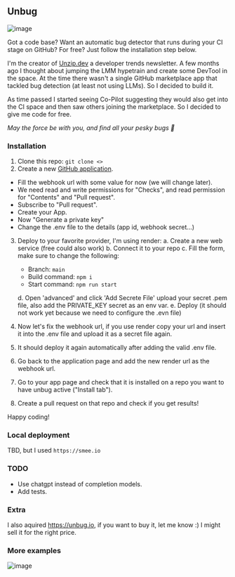 ## Unbug

![image](https://github.com/agamm/unbug/assets/1269911/4fe94e90-8366-481b-997c-c0e45d0c0e8d)

Got a code base? Want an automatic bug detector that runs during your CI stage on GitHub?
For free? Just follow the installation step below.

I'm the creator of [Unzip.dev](https://unzip.dev) a developer trends newsletter. A few months ago I thought about
jumping the LMM hypetrain and create some DevTool in the space. At the time there wasn't a single GitHub marketplace app
that tackled bug detection (at least not using LLMs). So I decided to build it.

As time passed I started seeing Co-Pilot suggesting they would also get into the CI space and then saw others joining the marketplace. So I decided to give me code for free.

_May the force be with you, and find all your pesky bugs :pray:_

### Installation

1. Clone this repo: `git clone <>`
2. Create a new [GitHub application](https://github.com/settings/apps/new).

- Fill the webhook url with some value for now (we will change later).
- We need read and write permissions for "Checks", and read permission for "Contents" and "Pull request".
- Subscribe to "Pull request".
- Create your App.
- Now "Generate a private key"
- Change the .env file to the details (app id, webhook secret...)

3. Deploy to your favorite provider, I'm using render:
   a. Create a new web service (free could also work)
   b. Connect it to your repo
   c. Fill the form, make sure to change the following:

   - Branch: `main`
   - Build command: `npm i`
   - Start command: `npm run start`

   d. Open 'advanced' and click 'Add Secrete File' upload your secret .pem file, also add the PRIVATE_KEY secret as an env var.
   e. Deploy (it should not work yet because we need to configure the .evn file)

4. Now let's fix the webhook url, if you use render copy your url and insert it into the .env file and upload it as a secret file again.
5. It should deploy it again automatically after adding the valid .env file.
6. Go back to the application page and add the new render url as the webhook url.
7. Go to your app page and check that it is installed on a repo you want to have unbug active ("Install tab").
8. Create a pull request on that repo and check if you get results!

Happy coding!

### Local deployment

TBD, but I used `https://smee.io`

### TODO

- Use chatgpt instead of completion models.
- Add tests.

### Extra

I also aquired https://unbug.io, if you want to buy it, let me know :) I might sell it for the right price.

### More examples

![image](https://github.com/agamm/unbug/assets/1269911/4b310ad6-81f9-47c0-9f5a-50dec4e1861f)
